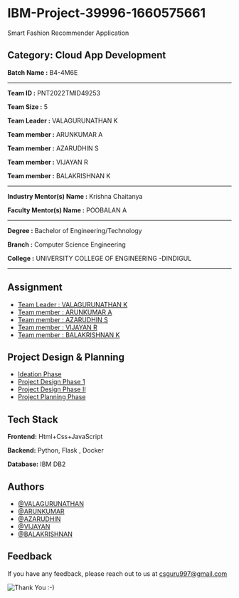 # IBM-Project-39996-1660575661

Smart Fashion Recommender Application

## Category: Cloud App Development


**Batch Name :** B4-4M6E

---

**Team ID :** PNT2022TMID49253

**Team Size :** 5

**Team Leader :** VALAGURUNATHAN K

**Team member :** ARUNKUMAR A

**Team member :** AZARUDHIN S

**Team member :** VIJAYAN R

**Team member :** BALAKRISHNAN K

---
**Industry Mentor(s) Name :** Krishna Chaitanya

**Faculty Mentor(s) Name :** POOBALAN A

---

**Degree	:**	
Bachelor of Engineering/Technology

**Branch	:**	
Computer Science Engineering

**College	:**	
UNIVERSITY  COLLEGE OF ENGINEERING -DINDIGUL

---





## Assignment  

 - [Team Leader : VALAGURUNATHAN K](https://github.com/IBM-EPBL/IBM-Project-39996-1660575661/tree/main/Assignment%201(Valagurunathan%20K))
 - [Team member : ARUNKUMAR A](https://github.com/IBM-EPBL/IBM-Project-39996-1660575661/tree/main/Assignment%201(Arunkumar%20A))
 - [Team member : AZARUDHIN S](https://github.com/IBM-Project-39996-1660575661/tree/main/Assignment%201(Azarudhin%20S))
 - [Team member : VIJAYAN R](https://github.com/IBM-EPBL/IBM-Project-39996-1660575661/tree/main/Asignment%201(Vijayan%20R))
 - [Team member : BALAKRISHNAN K](https://github.com/IBM-EPBL/IBM-Project-39996-1660575661/tree/main/Asignment%201(Balakrishnan%20K))


## Project Design & Planning
- [Ideation Phase](https://github.com/IBM-EPBL/IBM-EPBL/IBM-Project-39996-1660575661/tree/main/Ideation%20Phase)
- [Project Design Phase 1](https://github.com/IBM-EPBL/IBM-Project-39996-1660575661/tree/main/project%20design)
- [Project Design Phase II](https://github.com/IBM-EPBL/IBM-Project-39996-1660575661/tree/main/Project%20Design%20Phase%20-II)
- [Project Planning Phase](https://github.com/IBM-EPBL/IBM-Project-39996-1660575661/tree/main/PROJECT%20PLANNING%20PHASE)


## Tech Stack

**Frontend:** Html+Css+JavaScript

**Backend:** Python, Flask , Docker

**Database:** IBM DB2




## Authors

- [@VALAGURUNATHAN](https://github.com/Valagurunathan)
- [@ARUNKUMAR](https://github.com/arunkumarar04)
- [@AZARUDHIN](https://github.com/Azarudhin004)
- [@VIJAYAN](https://github.com/vijayan30112001)
- [@BALAKRISHNAN](https://github.com/balakrishnan005)


## Feedback

If you have any feedback, please reach out to us at csguru997@gmail.com




![Thank You :-)](https://i0.wp.com/paulaspoint.com/wp-content/uploads/2018/04/thank-you.jpg?fit=275%2C183)
